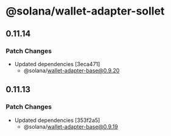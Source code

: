 # @solana/wallet-adapter-sollet

## 0.11.14

### Patch Changes

-   Updated dependencies [3eca471]
    -   @solana/wallet-adapter-base@0.9.20

## 0.11.13

### Patch Changes

-   Updated dependencies [353f2a5]
    -   @solana/wallet-adapter-base@0.9.19
